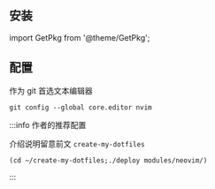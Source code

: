 ## 安装

import GetPkg from '@theme/GetPkg';

<GetPkg name="neovim" dnf apt scoop/>

## 配置

作为 git 首选文本编辑器

    git config --global core.editor nvim

:::info 作者的推荐配置

介绍说明留意前文 `create-my-dotfiles`

    (cd ~/create-my-dotfiles;./deploy modules/neovim/)

:::
